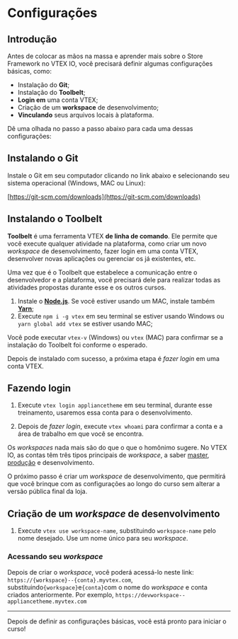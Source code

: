 # Configurações

## Introdução

Antes de colocar as mãos na massa e aprender mais sobre o Store Framework no VTEX IO, você precisará definir algumas configurações básicas, como:

- Instalação do **Git**;
- Instalação do **Toolbelt**;
- **Login em** uma conta VTEX;
- Criação de um **workspace** de desenvolvimento;
- **Vinculando** seus arquivos locais à plataforma.

Dê uma olhada no passo a passo abaixo para cada uma dessas configurações:

## Instalando o Git

Instale o Git em seu computador clicando no link abaixo e selecionando seu sistema operacional (Windows, MAC ou Linux):

[https://git-scm.com/downloads](https://git-scm.com/downloads)

## Instalando o Toolbelt

**Toolbelt** é uma ferramenta VTEX **de linha de comando**. Ele permite que você execute qualquer atividade na plataforma, como criar um novo _workspace_ de desenvolvimento, fazer login em uma conta VTEX, desenvolver novas aplicações ou gerenciar os já existentes, etc.

Uma vez que é o Toolbelt que estabelece a comunicação entre o desenvolvedor e a plataforma, você precisará dele para realizar todas as atividades propostas durante esse e os outros cursos.

1. Instale o [**Node.js**](https://nodejs.org/). Se você estiver usando um MAC, instale também [**Yarn**](https://yarnpkg.com/);
2. Execute `npm i -g vtex` em seu terminal se estiver usando Windows ou `yarn global add vtex` se estiver usando MAC;

Você pode executar `vtex-v` (Windows) ou `vtex` (MAC) para confirmar se a instalação do Toolbelt foi conforme o esperado.

Depois de instalado com sucesso, a próxima etapa é _fazer login_ em uma conta VTEX.

## Fazendo login

1. Execute `vtex login appliancetheme` em seu terminal, durante esse treinamento, usaremos essa conta para o desenvolvimento.

2. Depois de _fazer login_, execute `vtex whoami` para confirmar a conta e a área de trabalho em que você se encontra.

Os _workspaces_ nada mais são do que o que o homônimo sugere. No VTEX IO, as contas têm três tipos principais de _workspace_, a saber [master](https://developers.vtex.com/vtex-developer-docs/docs/vtex-io-documentation-promoting-a-workspace-to-master), [produção](https://developers.vtex.com/vtex-developer-docs/docs/vtex-io-documentation-creating-a-production-workspace) e desenvolvimento.

O próximo passo é criar um _workspace_ de desenvolvimento, que permitirá que você brinque com as configurações ao longo do curso sem alterar a versão pública final da loja.

## Criação de um _workspace_ de desenvolvimento

1. Execute `vtex use workspace-name`, substituindo `workspace-name` pelo nome desejado. Use um nome único para seu _workspace_.

### Acessando seu _workspace_

Depois de criar o _workspace_, você poderá acessá-lo neste link: `https://{workspace}--{conta}.myvtex.com`, substituindo`{workspace}`e`{conta}`com o nome do _workspace_ e conta criados anteriormente. Por exemplo, `https://devworkspace--appliancetheme.myvtex.com`

---

Depois de definir as configurações básicas, você está pronto para iniciar o curso!
